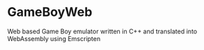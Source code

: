 # GameBoyWeb
Web based Game Boy emulator written in C++ and translated into WebAssembly using Emscripten

